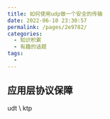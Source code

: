 ```yaml
---
title: 如何使用udp做一个安全的传输
date: 2022-06-10 23:30:57
permalink: /pages/2e9782/
categories:
  - 知识积累
  - 有趣的话题
tags:
  - 
---
```


## 应用层协议保障

udt \ ktp

